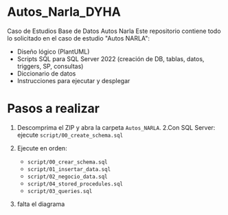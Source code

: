 # Autos_Narla_DYHA
Caso de Estudios Base de Datos Autos Narla 
Este repositorio contiene todo lo solicitado en el caso de estudio "Autos NARLA":
- Diseño lógico (PlantUML)
- Scripts SQL para SQL Server 2022 (creación de DB, tablas, datos, triggers, SP, consultas)
- Diccionario de datos
- Instrucciones para ejecutar y desplegar

# Pasos a realizar
1. Descomprima el ZIP y abra la carpeta `Autos_NARLA`.
2.Con SQL Server: ejecute `script/00_create_schema.sql` 
3. Ejecute en orden:
   - `script/00_crear_schema.sql`
   - `script/01_insertar_data.sql`
   - `script/02_negocio_data.sql`   
   - `script/04_stored_procedules.sql` 
   - `script/03_queries.sql`

4. falta el diagrama


